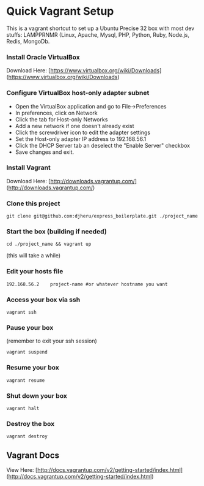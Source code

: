 # Quick Vagrant Setup
This is a vagrant shortcut to set up a Ubuntu Precise 32 box with most dev stuffs: 
LAMPPRNMR (Linux, Apache, Mysql, PHP, Python, Ruby, Node.js, Redis, MongoDb.

### Install Oracle VirtualBox

Download Here: [https://www.virtualbox.org/wiki/Downloads] (https://www.virtualbox.org/wiki/Downloads)

### Configure VirtualBox host-only adapter subnet

- Open the VirtualBox application and go to File->Preferences
- In preferences, click on Network
- Click the tab for Host-only Networks
- Add a new network if one doesn't already exist
- Click the screwdriver icon to edit the adapter settings
- Set the Host-only adapter IP address to 192.168.56.1
- Click the DHCP Server tab an deselect the "Enable Server" checkbox
- Save changes and exit.

### Install Vagrant

Download Here: [http://downloads.vagrantup.com/] (http://downloads.vagrantup.com/)

### Clone this project

	git clone git@github.com:djheru/express_boilerplate.git ./project_name
	
### Start the box (building if needed)

	cd ./project_name && vagrant up
	
(this will take a while)

### Edit your hosts file
	192.168.56.2	project-name #or whatever hostname you want
	
### Access your box via ssh

	vagrant ssh
	
### Pause your box

(remember to exit your ssh session)

	vagrant suspend
	
### Resume your box

	vagrant resume
	
### Shut down your box

	vagrant halt
	
### Destroy the box

	vagrant destroy
	
## Vagrant Docs
View Here: [http://docs.vagrantup.com/v2/getting-started/index.html] (http://docs.vagrantup.com/v2/getting-started/index.html)